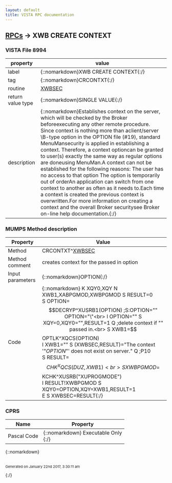 ```yaml
---
layout: default
title: VISTA RPC documentation
---
```




## [RPCs](TableOfContent.md) &#8594; XWB CREATE CONTEXT 



### VISTA File 8994 


 property | value 
--- | --- 
 label | {::nomarkdown}XWB CREATE CONTEXT{:/}
 tag | {::nomarkdown}CRCONTXT{:/}
 routine | [XWBSEC](http://code.osehra.org/dox/Routine_XWBSEC_source.html)
 return value type | {::nomarkdown}SINGLE VALUE{:/}
 description | {::nomarkdown}Establishes context on the server, which will be checked by the Broker beforeexecuting any other remote procedure.  Since context is nothing more than aclient/server \B\-type option in the OPTION file (#19), standard MenuMansecurity is applied in establishing a context.  Therefore, a context optioncan be granted to user(s) exactly the same way as regular options are doneusing MenuMan.A context can not be established for the following reasons:        The user has no access to that option        The option is temporarily out of orderAn application can switch from one context to another as often as it needs to.Each time a context is created the previous context is overwritten.For more information on creating a context and the overall Broker securitysee Broker on-line help documentation.{:/}


### MUMPS Method description

 Property | Value 
 --- | --- 
 Method | CRCONTXT^[XWBSEC](http://code.osehra.org/dox/Routine_XWBSEC_source.html)
 Method comment | creates context for the passed in option
 Input parameters | {::nomarkdown}OPTION{:/}
 Code | {::nomarkdown}  K XQY0,XQY N XWB1,XABPGMOD,XWBPGMOD S RESULT=0<br> S OPTION=$$DECRYP^XUSRB1(OPTION) ;S:OPTION="" OPTION="\"<br> I OPTION="" S XQY=0,XQY0="",RESULT=1 Q  ;delete context if "" passed in.<br> S XWB1=$$OPTLK^XQCS(OPTION)<br> I XWB1="" S (XWBSEC,RESULT)="The context '"_OPTION_"' does not exist on server." Q  ;P10<br> S RESULT=$$CHK^XQCS(DUZ,XWB1)<br> S XWBPGMOD=$$KCHK^XUSRB("XUPROGMODE")<br> I RESULT!XWBPGMOD S XQY0=OPTION,XQY=XWB1,RESULT=1<br> E  S XWBSEC=RESULT{:/}


### CPRS

 Name | Property 
 --- | --- 
 Pascal Code | {::nomarkdown} Executable Only <br/>{:/}

{::nomarkdown} <br/><br/><p style="font-size: 11px">Generated on January 22nd 2017, 3:30:11 am</p>{:/}